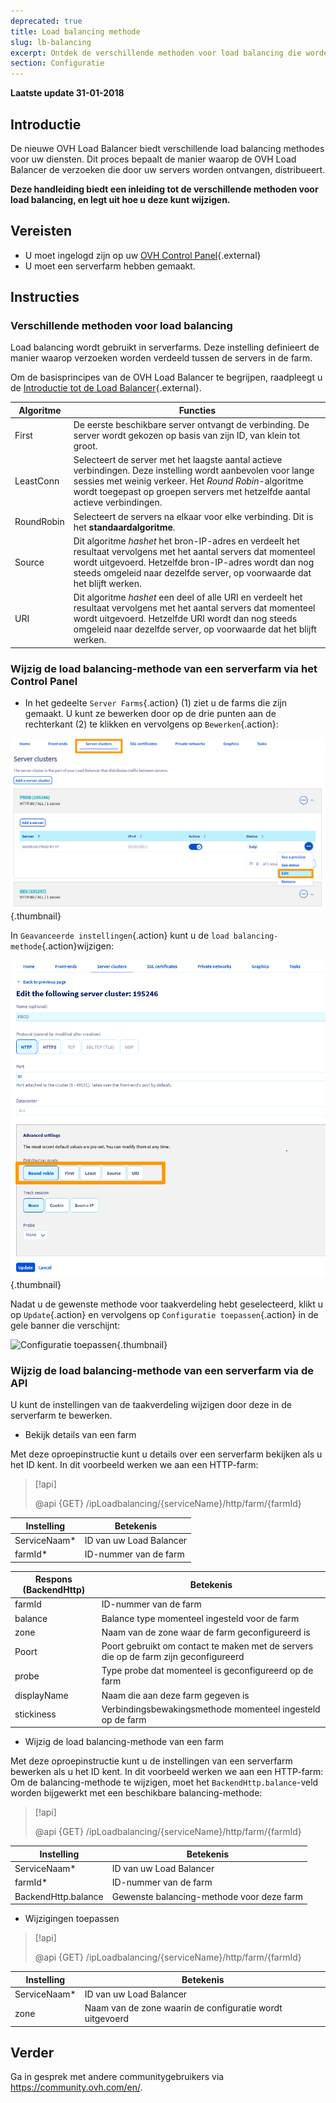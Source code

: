 ```yaml
---
deprecated: true
title: Load balancing methode
slug: lb-balancing
excerpt: Ontdek de verschillende methoden voor load balancing die worden gebruikt door de OVH Load Balancer
section: Configuratie
---
```


**Laatste update 31-01-2018**

## Introductie

De nieuwe OVH Load Balancer biedt verschillende load balancing methodes voor uw diensten. Dit proces bepaalt de manier waarop de OVH Load Balancer de verzoeken die door uw servers worden ontvangen, distribueert.

**Deze handleiding biedt een inleiding tot de verschillende methoden voor load balancing, en legt uit hoe u deze kunt wijzigen.**

## Vereisten

- U moet ingelogd zijn op uw [OVH Control Panel](https://www.ovh.com/auth/?action=gotomanager){.external}
- U moet een serverfarm hebben gemaakt.


## Instructies

### Verschillende methoden voor load balancing

Load balancing wordt gebruikt in serverfarms. Deze instelling definieert de manier waarop verzoeken worden verdeeld tussen de servers in de farm.

Om de basisprincipes van de OVH Load Balancer te begrijpen, raadpleegt u de [Introductie tot de Load Balancer](https://docs.ovh.com/fr/load-balancer/iplb-presentation/){.external}.

|Algoritme|Functies|
|---|---|
|First|De eerste beschikbare server ontvangt de verbinding. De server wordt gekozen op basis van zijn ID, van klein tot groot.|
|LeastConn|Selecteert de server met het laagste aantal actieve verbindingen. Deze instelling wordt aanbevolen voor lange sessies met weinig verkeer. Het *Round Robin*-algoritme wordt toegepast op groepen servers met hetzelfde aantal actieve verbindingen.|
|RoundRobin|Selecteert de servers na elkaar voor elke verbinding. Dit is het **standaardalgoritme**.|
|Source|Dit algoritme *hashet* het bron-IP-adres en verdeelt het resultaat vervolgens met het aantal servers dat momenteel wordt uitgevoerd. Hetzelfde bron-IP-adres wordt dan nog steeds omgeleid naar dezelfde server, op voorwaarde dat het blijft werken.|
|URI|Dit algoritme *hashet* een deel of alle URI en verdeelt het resultaat vervolgens met het aantal servers dat momenteel wordt uitgevoerd. Hetzelfde URI wordt dan nog steeds omgeleid naar dezelfde server, op voorwaarde dat het blijft werken.|


### Wijzig de load balancing-methode van een serverfarm via het Control Panel

- In het gedeelte `Server Farms`{.action} (1) ziet u de farms die zijn gemaakt. U kunt ze bewerken door op de drie punten aan de rechterkant (2) te klikken en vervolgens op `Bewerken`{.action}:

![Bewerking van een farm](images/server_cluster_change.png){.thumbnail}

In `Geavanceerde instellingen`{.action} kunt u de `load balancing-methode`{.action}wijzigen:

![Bewerking van een farm](images/distrib_mode_edit.png){.thumbnail}

Nadat u de gewenste methode voor taakverdeling hebt geselecteerd, klikt u op `Update`{.action} en vervolgens op `Configuratie toepassen`{.action} in de gele banner die verschijnt:

![Configuratie toepassen](images/apply_config.png){.thumbnail}


### Wijzig de load balancing-methode van een serverfarm via de API

U kunt de instellingen van de taakverdeling wijzigen door deze in de serverfarm te bewerken.

- Bekijk details van een farm

Met deze oproepinstructie kunt u details over een serverfarm bekijken als u het ID kent. In dit voorbeeld werken we aan een HTTP-farm:

> [!api]
>
> @api {GET} /ipLoadbalancing/{serviceName}/http/farm/{farmId}
> 

|Instelling|Betekenis|
|---|---|
|ServiceNaam*|ID van uw Load Balancer|
|farmId*|ID-nummer van de farm|

|Respons (BackendHttp)|Betekenis|
|---|---|
|farmId|ID-nummer van de farm|
|balance|Balance type momenteel ingesteld voor de farm|
|zone|Naam van de zone waar de farm geconfigureerd is|
|Poort|Poort gebruikt om contact te maken met de servers die op de farm zijn geconfigureerd|
|probe|Type probe dat momenteel is geconfigureerd op de farm|
|displayName|Naam die aan deze farm gegeven is|
|stickiness|Verbindingsbewakingsmethode momenteel ingesteld op de farm|

- Wijzig de load balancing-methode van een farm

Met deze oproepinstructie kunt u de instellingen van een serverfarm bewerken als u het ID kent. In dit voorbeeld werken we aan een HTTP-farm: Om de balancing-methode te wijzigen, moet het `BackendHttp.balance`-veld worden bijgewerkt met een beschikbare balancing-methode:

> [!api]
>
> @api {GET} /ipLoadbalancing/{serviceName}/http/farm/{farmId}
> 

|Instelling|Betekenis|
|---|---|
|ServiceNaam*|ID van uw Load Balancer|
|farmId*|ID-nummer van de farm|
|BackendHttp.balance|Gewenste balancing-methode voor deze farm|

- Wijzigingen toepassen

> [!api]
>
> @api {GET} /ipLoadbalancing/{serviceName}/http/farm/{farmId}
> 

|Instelling|Betekenis|
|---|---|
|ServiceNaam*|ID van uw Load Balancer|
|zone|Naam van de zone waarin de configuratie wordt uitgevoerd|


## Verder

Ga in gesprek met andere communitygebruikers via <https://community.ovh.com/en/>.
